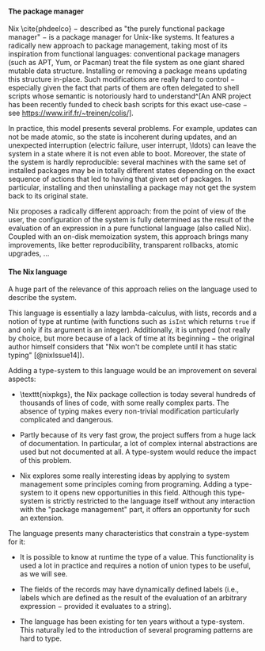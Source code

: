#### The package manager

Nix \cite{phdeelco} − described as "the purely functional package manager" − is
a package manager for Unix-like systems.
It features a radically new approach to package management, taking most of its
inspiration from functional languages:
conventional package managers (such as APT, Yum, or Pacman) treat the file
system as one giant shared mutable data structure.
Installing or removing a package means updating this structure in-place.
Such modifications are really hard to control − especially given the fact that
parts of them are often delegated to shell scripts whose semantic is
notoriously hard to understand^[An ANR project has been recently funded to
check bash scripts for this exact use-case − see
https://www.irif.fr/~treinen/colis/].

In practice, this model presents several problems. For example, updates can not
be made atomic, so the state is incoherent during updates, and an unexpected
interruption (electric failure, user interrupt, \ldots) can leave the system in
a state where it is not even able to boot.
Moreover, the state of the system is hardly reproducible: several machines with
the same set of installed packages may be in totally different states
depending on the exact sequence of actions that led to having that given set
of packages. In particular, installing and then uninstalling a package may not
get the system back to its original state.

Nix proposes a radically different approach: from the point of view of the
user, the configuration of the system is fully determined as the result of the
evaluation of an expression in a pure functional language (also called Nix).
Coupled with an on-disk memoization system, this approach brings many
improvements, like better reproducibility, transparent rollbacks, atomic
upgrades, …

#### The Nix language

A huge part of the relevance of this approach relies on the language used to
describe the system.

This language is essentially a lazy lambda-calculus, with lists,
records and a notion of type at runtime (with functions such as `isInt` which
returns `true` if and only if its argument is an integer).
Additionally, it is untyped (not really by choice, but more because of a lack
of time at its beginning − the original author himself considers that "Nix
won't be complete until it has static typing" [@nixIssue14]).

Adding a type-system to this language would be an improvement on several
aspects:

- \texttt{nixpkgs}, the Nix package collection is today several hundreds of
  thousands of lines of code, with some really complex parts.
  The absence of typing makes every non-trivial modification particularly
  complicated and dangerous.

- Partly because of its very fast grow, the project suffers from a huge lack of
  documentation. In particular, a lot of complex internal abstractions are used
  but not documented at all.
  A type-system would reduce the impact of this problem.

- Nix explores some really interesting ideas by applying to system management
  some principles coming from programing. Adding a type-system to it opens new
  opportunities in this field.
  Although this type-system is strictly restricted to the language itself
  without any interaction with the "package management" part, it offers an
  opportunity for such an extension.

The language presents many characteristics that constrain a type-system for it:

- It is possible to know at runtime the type of a value. This functionality is
  used a lot in practice and requires a notion of union types to be useful, as
  we will see.

- The fields of the records may have dynamically defined labels (i.e., labels
  which are defined as the result of the evaluation of an arbitrary expression
  − provided it evaluates to a string).

- The language has been existing for ten years without a type-system. This
  naturally led to the introduction of several programing patterns are hard to
  type.
